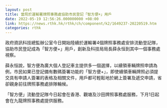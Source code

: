 ```yaml
---
layout: post
title: 當局於運輸署牌照事務處協助市民登記「智方便+」用戶
date: 2022-05-19 12:56:26.000000000 +08:00
link: https://news.rthk.hk/rthk/ch/component/k2/1649237-20220519.htm
categories: rthk
---
```


政府資訊科技總監辦公室今日開始陸續於運輸署4個牌照事務處安排流動登記隊，協助市民登記成為「智方便+」用戶，創新及科技局局長薛永恒到其中一個事務處視察。

薛永恒說，智方便為廣大個人登記車主提供多一個選擇，以續領車輛牌照申請為例，市民如果已登記備有數碼簽署功能的「智方便+」，即使續領車輛牌照必須提交具有申請人簽署的表格及相關文件，用戶都可輕鬆地於網上簽署及遞交申請，省卻親身前往牌照事務處排隊輪候。

「智方便」流動登記隊今日起會在香港、觀塘及沙田牌照事務處服務，下月1日起會在九龍牌照事務處提供服務。
